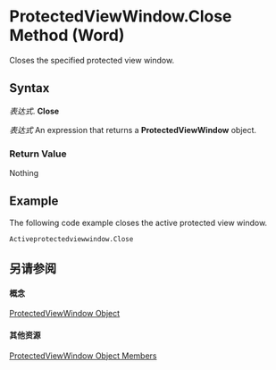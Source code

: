 
# ProtectedViewWindow.Close Method (Word)

Closes the specified protected view window.


## Syntax

 _表达式_. **Close**

 _表达式_ An expression that returns a **ProtectedViewWindow** object.


### Return Value

Nothing


## Example

The following code example closes the active protected view window.


```
Activeprotectedviewwindow.Close
```


## 另请参阅


#### 概念


[ProtectedViewWindow Object](d77e80e7-c54e-5954-1586-dacd3c9f7434.md)
#### 其他资源


[ProtectedViewWindow Object Members](http://msdn.microsoft.com/library/03a8f0c3-f76b-f933-9cae-5a159234c289%28Office.15%29.aspx)